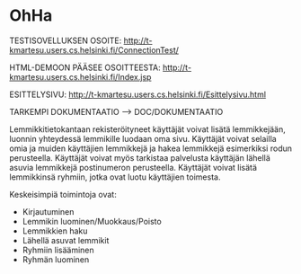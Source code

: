 # OhHa
TESTISOVELLUKSEN OSOITE:
http://t-kmartesu.users.cs.helsinki.fi/ConnectionTest/

HTML-DEMOON PÄÄSEE OSOITTEESTA:
http://t-kmartesu.users.cs.helsinki.fi/Index.jsp

ESITTELYSIVU:
http://t-kmartesu.users.cs.helsinki.fi/Esittelysivu.html

TARKEMPI DOKUMENTAATIO --> DOC/DOKUMENTAATIO

Lemmikkitietokantaan rekisteröityneet käyttäjät voivat lisätä lemmikkejään, luonnin yhteydessä lemmikille luodaan oma sivu. Käyttäjät voivat selailla omia ja muiden käyttäjien lemmikkejä ja hakea lemmikkejä esimerkiksi rodun perusteella.
Käyttäjät voivat myös tarkistaa palvelusta käyttäjän lähellä asuvia lemmikkejä postinumeron perusteella. Käyttäjät voivat lisätä lemmikkinsä ryhmiin, jotka ovat luotu käyttäjien toimesta.

Keskeisimpiä toimintoja ovat:
- Kirjautuminen
- Lemmikin luominen/Muokkaus/Poisto
- Lemmikkien haku
- Lähellä asuvat lemmikit
- Ryhmiin lisääminen
- Ryhmän luominen
